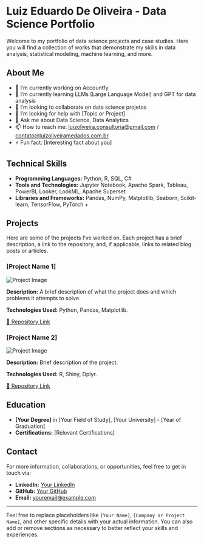 

# Luiz Eduardo De Oliveira - Data Science Portfolio

Welcome to my portfolio of data science projects and case studies. Here you will find a collection of works that demonstrate my skills in data analysis, statistical modeling, machine learning, and more.

## About Me


- 🔭 I’m currently working on Accountfy
- 🌱 I’m currently learning LLMs (Large Language Model) and GPT for data analysis
- 👯 I’m looking to collaborate on data science projetos
- 🤔 I’m looking for help with [Topic or Project]
- 💬 Ask me about Data Science, Data Analytics
- 📫 How to reach me: luizoliveira.consultoria@gmail.com / contato@luizoliveiramedados.com.br
- ⚡ Fun fact: [Interesting fact about you]

## Technical Skills

- **Programming Languages:** Python, R, SQL, C#
- **Tools and Technologies:** Jupyter Notebook, Apache Spark, Tableau, PowerBI, Looker, LookML, Apache Superset
- **Libraries and Frameworks:** Pandas, NumPy, Matplotlib, Seaborn, Scikit-learn, TensorFlow, PyTorch +

## Projects

Here are some of the projects I've worked on. Each project has a brief description, a link to the repository, and, if applicable, links to related blog posts or articles.

### [Project Name 1]

![Project Image](url_to_an_image)

**Description:** A brief description of what the project does and which problems it attempts to solve.

**Technologies Used:** Python, Pandas, Matplotlib.

[🔗 Repository Link](URL_of_the_repository)

### [Project Name 2]

![Project Image](url_to_an_image)

**Description:** Brief description of the project.

**Technologies Used:** R, Shiny, Dplyr.

[🔗 Repository Link](URL_of_the_repository)

## Education

- **[Your Degree]** in [Your Field of Study], [Your University] - [Year of Graduation]
- **Certifications:** [Relevant Certifications]

## Contact

For more information, collaborations, or opportunities, feel free to get in touch via:

- **LinkedIn:** [Your LinkedIn](URL_of_LinkedIn)
- **GitHub:** [Your GitHub](URL_of_GitHub)
- **Email:** youremail@example.com

---

Feel free to replace placeholders like `[Your Name]`, `[Company or Project Name]`, and other specific details with your actual information. You can also add or remove sections as necessary to better reflect your skills and experiences.
